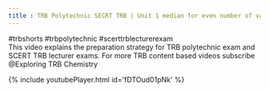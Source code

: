 ```yaml
---
title : TRB Polytechnic SECRT TRB | Unit 1 median for even number of values #Shorts
---
```


#trbshorts #trbpolytechnic #scerttrblecturerexam    
This video explains the preparation strategy for TRB polytechnic exam and SCERT TRB lecturer exams. 
For more TRB content based videos subscribe  @Exploring TRB Chemistry ​



{% include youtubePlayer.html id='fDTOud01pNk' %}

